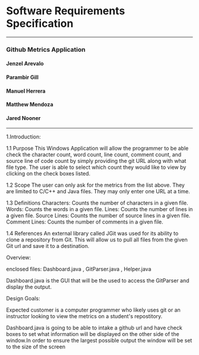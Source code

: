 # Software Requirements Specification

--- 

### Github Metrics Application


#### Jenzel Arevalo
#### Parambir Gill
#### Manuel Herrera
#### Matthew Mendoza
#### Jared Nooner



***

1.Introduction:

1.1 Purpose
    This Windows Application will allow the programmer to be able
    check the character count, word count, line count, comment
    count, and source line of code count by simply providing the
    git URL along with what file type.
    The user is able to select which count they would like to view
    by clicking on the check boxes listed.

1.2 Scope
    The user can only ask for the metrics from the list above. They are
    limited to C/C++ and Java files. They may only enter one URL at a time.

1.3 Definitions
    Characters: Counts the number of characters in a given file.
    Words: Counts the words in a given file.
    Lines: Counts the number of lines in a given file.
    Source Lines: Counts the number of source lines in a given file.
    Comment Lines: Counts the number of comments in a given file.

1.4 References
    An external library called JGit was used for its ability to clone a
    repository from Git. This will allow us to pull all files from the given
    Git url and save it to a destination.
    
Overview:

enclosed files: Dashboard.java , GitParser.java , Helper.java

Dashboard.java is the GUI that will be the used to access the
GitParser and display the output.

Design Goals:

Expected customer is a computer programmer who likely uses git
or an instructor looking to view the metrics on a student's 
repostitory. 

Dashboard.java is going to be able to intake a github url and
have check boxes to set what information will be displayed on 
the other side of the window.In order to ensure the largest 
possible output the window will be set to the size of the screen
